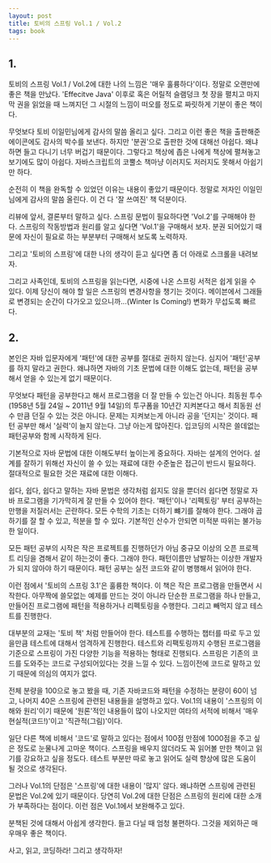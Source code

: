 ```yaml
---
layout: post
title: 토비의 스프링 Vol.1 / Vol.2
tags: book
---
```


## 1. 
토비의 스프링 Vol.1 / Vol.2에 대한 나의 느낌은 '매우 훌륭하다'이다. 정말로 오랜만에 좋은 책을 만났다. 'Effecitve Java' 이후로 혹은 어릴적 슬램덩크 첫 장을 펼치고 마지막 권을 읽었을 때 느껴지던 그 시절의 느낌이 떠오를 정도로 짜릿하게 기분이 좋은 책이다. 

무엇보다 토비 이일민님에게 감사의 말씀 올리고 싶다. 그리고 이런 좋은 책을 출판해준 에이콘에도 감사의 박수를 보낸다. 하지만 '분권'으로 출판한 것에 대해선 아쉽다. 왜냐하면 들고 다니기 너무 버겁기 때문이다. 그렇다고 책상에 좁은 나에게 책상에 펼쳐놓고 보기에도 많이 아쉽다. 자바스크립트의 코뿔소 책마냥 이러지도 저러지도 못해서 아쉽기만 하다. 

순전히 이 책을 완독할 수 있었던 이유는 내용이 좋았기 때문이다. 정말로 저자인 이일민님에게 감사의 말씀 올린다. 이 건 다 '잘 쓰여진' 책 덕분이다.

리뷰에 앞서, 결론부터 말하고 싶다. 스프링 문법이 필요하다면 'Vol.2'를 구매해야 한다. 스프링의 작동방법과 원리를 알고 싶다면 'Vol.1'을 구매해서 보자. 분권 되어있기 때문에 자신이 필요로 하는 부분부터 구매해서 보도록 노력하자.

그리고 '토비의 스프링'에 대한 나의 생각이 듣고 싶다면 좀 더 아래로 스크롤을 내려보자.

그리고 사족인데, 토비의 스프링을 읽는다면, 시중에 나온 스프링 서적은 쉽게 읽을 수 있다. 이제 당신이 해야 할 일은 스프링의 변경사항을 챙기는 것이다. 메이븐에서 그래들로 변경되는 순간이 다가오고 있으니까...(Winter Is Coming!) 변화가 무섭도록 빠르다.


## 2.
본인은 자바 입문자에게 '패턴'에 대한 공부를 절대로 권하지 않는다. 심지어 '패턴'공부를 하지 말라고 권한다. 왜냐하면 자바의 기초 문법에 대한 이해도 없는데, 패턴을 공부해서 얻을 수 있는게 없기 때문이다. 

무엇보다 패턴을 공부한다고 해서 프로그램을 더 잘 만들 수 있는건 아니다. 최동원 투수(1958년 5월 24일 ~ 2011년 9월 14일)의 투구폼을 10년간 지켜본다고 해서 최동원 선수 만큼 던질 수 있는 것은 아니다. 문제는 지켜보는게 아니라 공을 '던지는' 것이다. 패턴 공부만 해서 '실력'이 늘지 않는다. 그냥 아는게 많아진다. 입코딩의 시작은 쓸데없는 패턴공부와 함께 시작하게 된다. 

기본적으로 자바 문법에 대한 이해도부터 높이는게 중요하다. 자바는 설계의 언어다. 설계를 잘하기 위해선 자신이 쓸 수 있는 재료에 대한 수준높은 접근이 반드시 필요하다. 절대적으로 필요한 것은 재료에 대한 이해다. 

쉽다, 쉽다, 쉽다고 말하는 자바 문법은 생각처럼 쉽지도 않을 뿐더러 쉽다면 정말로 자바 프로그램을 기가막히게 잘 만들 수 있어야 한다. '패턴'이나 '리펙토링' 부터 공부하는 만행을 저질러서는 곤란하다. 모든 수학의 기초는 더하기 뺴기를 잘해야 한다. 그래야 곱하기를 잘 할 수 있고, 적분을 할 수 있다. 기본적인 산수가 안되면 미적분 따위는 불가능 한 일이다. 

모든 패턴 공부의 시작은 작은 프로젝트를 진행하던가 아님 중규모 이상의 오픈 프로젝트 리딩을 겸해서 같이 하는것이 좋다. 그래야 한다. 패턴이름만 남발하는 이상한 개발자가 되지 않아야 하기 때문이다. 패턴 공부는 실전 코드와 같이 병행해서 읽어야 한다.

이런 점에서 '토비의 스프링 3.1'은 훌륭한 책이다. 이 책은 작은 프로그램을 만들면서 시작한다. 아무짝에 쓸모없는 예제를 만드는 것이 아니라 단순한 프로그램을 하나 만들고, 만들어진 프로그램에 패턴을 적용하거나 리펙토링을 수행한다. 그리고 빼먹지 않고 테스트를 진행한다. 

대부분의 교재는 '토비 책' 처럼 만들어야 한다. 테스트를 수행하는 챕터를 따로 두고 있을만큼 테스트에 대해서 엄격하게 진행한다. 테스트와 리팩토링까지 수행된 프로그램을 기준으로 스프링이 가진 다양한 기능을 적용하는 형태로 진행되다. 스프링은 기존의 코드를 도와주는 코드로 구성되어있다는 것을 느낄 수 있다. 느낌이전에 코드로 말하고 있기 때문에 의심의 여지가 없다.

전체 분량을 100으로 놓고 봤을 때, 기존 자바코드와 패턴을 수정하는 분량이 60이 넘고, 나머지 40은 스프링에 관련된 내용들을 설명하고 있다. Vol.1의 내용이 '스프링의 이해와 원리'이기 때문에 '원론'적인 내용들이 많이 나오지만 여타의 서적에 비해서 '매우 현실적(코드!)'이고 '직관적(그림)'이다. 

일단 다른 책에 비해서 '코드'로 말하고 있다는 점에서 100점 만점에 1000점을 주고 싶은 정도로 눈물나게 고마운 책이다. 스프링을 배우지 않더라도 꼭 읽어볼 만한 책이고 읽기를 강요하고 싶을 정도다. 테스트 부분만 따로 놓고 읽어도 실력 향상에 많은 도움이 될 것으로 생각된다.

그러나 Vol.1의 단점은 '스프링'에 대한 내용이 '많지' 않다. 왜냐하면 스프링에 관련된 문법은 Vol.2에 있기 때문이다. 당연히 Vol.2에 대한 단점은 스프링의 원리에 대한 소개가 부족하다는 점이다. 이런 점은 Vol.1에서 보완해주고 있다. 

분책된 것에 대해서 아쉽게 생각한다. 들고 다닐 때 엄청 불편하다. 그것을 제외하곤 매우매우 좋은 책이다. 

사고, 읽고, 코딩하라! 그리고 생각하자!